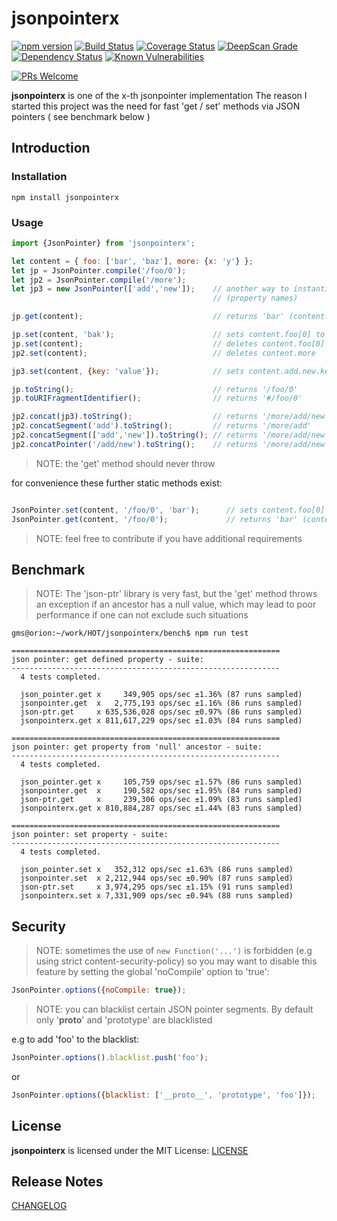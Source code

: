 # jsonpointerx

[![npm version](https://badge.fury.io/js/jsonpointerx.svg)](https://badge.fury.io/js/jsonpointerx)
[![Build Status](https://api.travis-ci.org/gms1/jsonpointerx.svg?branch=master)](https://travis-ci.org/gms1/jsonpointerx)
[![Coverage Status](https://coveralls.io/repos/github/gms1/jsonpointerx/badge.svg?branch=master)](https://coveralls.io/github/gms1/jsonpointerx?branch=master)
[![DeepScan Grade](https://deepscan.io/api/projects/742/branches/1407/badge/grade.svg)](https://deepscan.io/dashboard/#view=project&pid=742&bid=1407)
[![Dependency Status](https://david-dm.org/gms1/jsonpointerx.svg)](https://david-dm.org/gms1/jsonpointerx)
[![Known Vulnerabilities](https://snyk.io/test/github/gms1/jsonpointerx/badge.svg)](https://snyk.io/test/github/gms1/jsonpointerx)

[![PRs Welcome](https://img.shields.io/badge/PRs-welcome-brightgreen.svg?style=flat-square)](http://makeapullrequest.com)

**jsonpointerx** is one of the x-th jsonpointer implementation
The reason I started this project was the need for fast 'get / set' methods via JSON pointers ( see benchmark below )

## Introduction

### Installation

```shell
npm install jsonpointerx
```

### Usage

```JavaScript
import {JsonPointer} from 'jsonpointerx';

let content = { foo: ['bar', 'baz'], more: {x: 'y'} };
let jp = JsonPointer.compile('/foo/0');
let jp2 = JsonPointer.compile('/more');
let jp3 = new JsonPointer(['add','new']);    // another way to instantiate a JsonPointer using decoded path segments
                                             // (property names)

jp.get(content);                             // returns 'bar' (content.foo[0])

jp.set(content, 'bak');                      // sets content.foo[0] to 'bak'
jp.set(content);                             // deletes content.foo[0] (does not change the length of the array)
jp2.set(content);                            // deletes content.more

jp3.set(content, {key: 'value'});            // sets content.add.new.key to 'value'

jp.toString();                               // returns '/foo/0'
jp.toURIFragmentIdentifier();                // returns '#/foo/0'

jp2.concat(jp3).toString();                  // returns '/more/add/new'
jp2.concatSegment('add').toString();         // returns '/more/add'
jp2.concatSegment(['add','new']).toString(); // returns '/more/add/new'
jp2.concatPointer('/add/new').toString();    // returns '/more/add/new'

```

> NOTE: the 'get' method should never throw

for convenience these further static methods exist:

```JavaScript

JsonPointer.set(content, '/foo/0', 'bar');      // sets content.foo[0] to 'bar'
JsonPointer.get(content, '/foo/0');             // returns 'bar' (content.foo[0])

```

> NOTE: feel free to contribute if you have additional requirements

## Benchmark

> NOTE: The 'json-ptr' library is very fast, but the 'get' method throws an exception if an ancestor has a null value, which may lead to poor performance if one can not exclude such situations

```shell
gms@orion:~/work/HOT/jsonpointerx/bench$ npm run test

============================================================
json pointer: get defined property - suite:
------------------------------------------------------------
  4 tests completed.

  json_pointer.get x     349,905 ops/sec ±1.36% (87 runs sampled)
  jsonpointer.get  x   2,775,193 ops/sec ±1.16% (86 runs sampled)
  json-ptr.get     x 635,536,028 ops/sec ±0.97% (86 runs sampled)
  jsonpointerx.get x 811,617,229 ops/sec ±1.03% (84 runs sampled)

============================================================
json pointer: get property from 'null' ancestor - suite:
------------------------------------------------------------
  4 tests completed.

  json_pointer.get x     105,759 ops/sec ±1.57% (86 runs sampled)
  jsonpointer.get  x     190,582 ops/sec ±1.95% (84 runs sampled)
  json-ptr.get     x     239,306 ops/sec ±1.09% (83 runs sampled)
  jsonpointerx.get x 810,884,287 ops/sec ±1.44% (83 runs sampled)

============================================================
json pointer: set property - suite:
------------------------------------------------------------
  4 tests completed.

  json_pointer.set x   352,312 ops/sec ±1.63% (86 runs sampled)
  jsonpointer.set  x 2,212,944 ops/sec ±0.90% (87 runs sampled)
  json-ptr.set     x 3,974,295 ops/sec ±1.15% (91 runs sampled)
  jsonpointerx.set x 7,331,909 ops/sec ±0.94% (88 runs sampled)
```

## Security

> NOTE: sometimes the use of `new Function('...')` is forbidden (e.g using strict content-security-policy)
> so you may want to disable this feature by setting the global 'noCompile' option to 'true':

```JavaScript
JsonPointer.options({noCompile: true});
```

> NOTE: you can blacklist certain JSON pointer segments. By default only '__proto__' and 'prototype' are blacklisted

e.g to add 'foo' to the blacklist:

```JavaScript
JsonPointer.options().blacklist.push('foo');
```

or

```Javascript
JsonPointer.options({blacklist: ['__proto__', 'prototype', 'foo']});
```

## License

**jsonpointerx** is licensed under the MIT License:
[LICENSE](./LICENSE)

## Release Notes

[CHANGELOG](./CHANGELOG.md)
